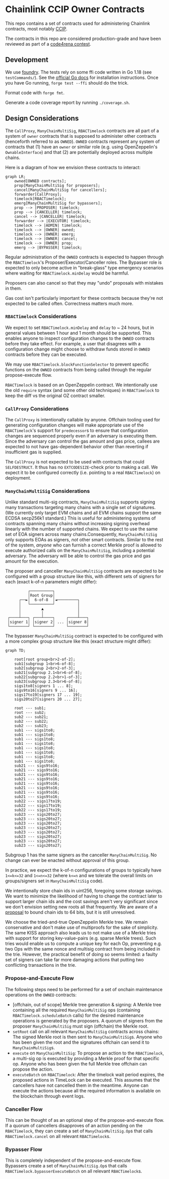 # Chainlink CCIP Owner Contracts

This repo contains a set of contracts used for administering Chainlink contracts,
most notably [CCIP](https://chain.link/cross-chain).

The contracts in this repo are considered production-grade and have been
reviewed as part of a [code4rena contest](https://code4rena.com/contests/2023-07-chainlink-cross-chain-contract-administration-multi-signature-contract-timelock-and-call-proxies#top).

## Development

We use [foundry](https://book.getfoundry.sh/). The tests rely on some ffi code written in Go 1.18 (see `testCommands/`).
See the [official Go docs](https://go.dev/doc/install) for installation instructions.
Once you have Go running, `forge test --ffi` should do the trick.

Format code with `forge fmt`.

Generate a code coverage report by running `./coverage.sh`.

## Design Considerations

The `CallProxy`, `ManyChainMultiSig`, `RBACTimelock` contracts are all part of a system of `owner` contracts that is supposed to administer other contracts (henceforth referred to as `OWNED`). `OWNED` contracts represent any system of contracts that (1) have an `owner` or similar role (e.g. using OpenZeppelin's `OwnableInterface`) and that (2) are potentially deployed across multiple chains.


Here is a diagram of how we envision these contracts to interact:

```mermaid
graph LR;
    owned[OWNED contracts];
    prop[ManyChainMultiSig for proposers];
    cancel[ManyChainMultiSig for cancellers];
    forwarder[CallProxy];
    timelock[RBACTimelock];
    emerg[ManyChainMultiSig for bypassers];
    prop --> |PROPOSER| timelock;
    prop --> |CANCELLER| timelock;
    cancel --> |CANCELLER| timelock;
    forwarder --> |EXECUTOR| timelock;
    timelock --> |ADMIN| timelock;
    timelock --> |OWNER| owned;
    timelock --> |OWNER| emerg;
    timelock --> |OWNER| cancel;
    timelock --> |OWNER| prop;
    emerg --> |BYPASSER| timelock;
```

Regular administration of the `OWNED` contracts is expected to happen through
the `RBACTimelock`'s Proposer/Executor/Canceller roles. The Bypasser role is
expected to only become active in "break-glass" type emergency scenarios where
waiting for `RBACTimelock.minDelay` would be harmful.

Proposers can also cancel so that they may "undo" proposals with mistakes in them.

Gas cost isn't particularly important for these contracts because they're not expected to
be called often. Correctness matters much more.

### `RBACTimelock` Considerations

We expect to set `RBACTimelock.minDelay` and `delay` to ~ 24 hours, but in general values
between 1 hour and 1 month should be supported.
This enables anyone to inspect configuration changes to the `OWNED` contracts before
they take effect. For example, a user that disagrees with a configuration change might choose
to withdraw funds stored in `OWNED` contracts before they can be executed. 

We may use `RBACTimelock.blockFunctionSelector` to prevent specific functions on the
`OWNED` contracts from being called through the regular propose-execute flow.

`RBACTimelock` is based on an OpenZeppelin contract. We intentionally use the
old `require` syntax (and some other old techniques) in `RBACTimelock` to keep
the diff vs the original OZ contract smaller.

### `CallProxy` Considerations

The `CallProxy` is intentionally callable by anyone. Offchain tooling used for
generating configuration changes will make appropriate use of the `RBACTimelock`'s
support for `predecessor`s to ensure that configuration changes are sequenced properly
even if an adversary is executing them. Since the adversary can control the gas amount
and gas price, callees are expected to not have gas-dependent behavior other than
reverting if insufficient gas is supplied.

The `CallProxy` is not expected to be used with contracts that could `SELFDESTRUCT`. It thus has no
`EXTCODESIZE`-check prior to making a call. We expect it to be configured correctly (i.e. pointing to a real `RBACTimelock`) on deployment.

### `ManyChainMultiSig` Considerations

Unlike standard multi-sig contracts, `ManyChainMultiSig` supports signing many transactions
targeting many chains with a single set of signatures. (We currently only target EVM chains
and all EVM chains support the same ECDSA secp256k1 standard.) This is useful for administering
systems of contracts spanning many chains without increasing signing overhead linearly with the
number of supported chains. We expect to use the same set of EOA signers across many chains.Consequently, `ManyChainMultiSig` only supports EOAs as signers, *not* other smart contracts.
Similar to the rest of the system, *anyone* who can furnish a correct Merkle proof is allowed to execute authorized calls on the `ManyChainMultiSig`, including a potential adversary. The
adversary will be able to control the gas price and gas amount for the execution.

The proposer and canceller `ManyChainMultiSig` contracts are expected to be
configured with a group structure like this, with different sets of signers for each
(exact k-of-n parameters might differ):

```
          ┌──────────┐
          │Root Group│
      ┌──►│  6-of-8  │◄─────────┐
      │   └──────────┘          │
      │         ▲               │
      │         │               │
 ┌────┴───┐ ┌───┴────┐     ┌────┴───┐
 │signer 1│ │signer 2│ ... │signer 8│
 └────────┘ └────────┘     └────────┘
```

The bypasser `ManyChainMultiSig` contract is expected to be configured with a
more complex group structure like this (exact structure might differ):

```mermaid
graph TD;

    root[root group<br>2-of-2];
    sub1[subgroup 1<br>6-of-8];
    sub2[subgroup 2<br>2-of-3];
    sub21[subgroup 2.1<br>6-of-8];
    sub22[subgroup 2.2<br>1-of-3];
    sub23[subgroup 2.3<br>6-of-8];
    sigs1to8[signers 1 ... 8];
    sigs9to16[signers 9 ... 16];
    sigs17to19[signers 17 ... 19];
    sigs20to27[signers 20 ... 27];

    root --- sub1;
    root --- sub2;
    sub2 --- sub21;
    sub2 --- sub22;
    sub2 --- sub23;
    sub1 --- sigs1to8;
    sub1 --- sigs1to8;
    sub1 --- sigs1to8;
    sub1 --- sigs1to8;
    sub1 --- sigs1to8;
    sub1 --- sigs1to8;
    sub1 --- sigs1to8;
    sub1 --- sigs1to8;
    sub21 --- sigs9to16;
    sub21 --- sigs9to16;
    sub21 --- sigs9to16;
    sub21 --- sigs9to16;
    sub21 --- sigs9to16;
    sub21 --- sigs9to16;
    sub21 --- sigs9to16;
    sub21 --- sigs9to16;
    sub22 --- sigs17to19;
    sub22 --- sigs17to19;
    sub22 --- sigs17to19;
    sub23 --- sigs20to27;
    sub23 --- sigs20to27;
    sub23 --- sigs20to27;
    sub23 --- sigs20to27;
    sub23 --- sigs20to27;
    sub23 --- sigs20to27;
    sub23 --- sigs20to27;
    sub23 --- sigs20to27;
```

Subgroup 1 has the same signers as the canceller `ManyChainMultiSig`. No change can ever be enacted
without approval of this group.

In practice, we expect the k-of-n configurations of groups to typically have `1<=k<=32` and 
`1<=n<=32` (where `k<=n` and we tolerate the overall limits on groups/signers set in 
`ManyChainMultiSig` code).

We intentionally store chain ids in uint256, foregoing some storage savings. We want to minimize the
likelihood of having to change the contract later to support larger chain ids and the cost savings
aren't very significant since we don't envision setting new roots all that frequently.
We are aware of a [proposal](https://ethereum-magicians.org/t/eip-2294-explicit-bound-to-chain-id/11090)
to bound chain ids to 64 bits, but it is still unresolved.

We choose the tried-and-true OpenZeppelin Merkle tree. We remain conservative and don't make use of 
multiproofs for the sake of simplicity. The same KISS approach also leads us to not make use of a 
Merkle tries with support for storing key-value-pairs (e.g. sparse Merkle trees). Such tries would 
enable us to compute a unique key for each Op, preventing e.g. two Ops with the same nonce and 
multisig contract from being included in the trie. However, the practical benefit of doing so seems 
limited: a faulty set of signers can take far more damaging actions that putting two conflicting 
transactions in the trie.

### Propose-and-Execute Flow

The following steps need to be performed for a set of onchain maintenance operations on the `OWNED` contracts:
- [offchain, out of scope] Merkle tree generation & signing: A Merkle tree containing all the required `ManyChainMultiSig` ops (containing `RBACTimelock.scheduleBatch` calls) for the desired maintenance operations is generated by the proposers. A quorum of signers from the proposer `ManyChainMultiSig` must sign (offchain) the Merkle root.
- `setRoot` call on all relevant `ManyChainMultiSig` contracts across chains: The signed Merkle root is then sent to `ManyChainMultiSig`s. Anyone who has been given the root and the signatures offchain can send it to `ManyChainMultiSig`s.
- `execute` on `ManyChainMultiSig`: To propose an action to the `RBACTimelock`, a multi-sig op is executed by providing a Merkle proof for that specific op. Anyone who has been given the full Merkle tree offchain can propose the action.
- `executeBatch` on `RBACTimelock`: After the timelock wait period expires, the proposed actions in TimeLock can be executed. This assumes that the cancellers have not cancelled them in the meantime. Anyone can execute the actions because all the required information is available on the blockchain through event logs.

### Canceller Flow

This can be thought of as an optional step of the propose-and-execute flow. If a quorum of cancellers disapproves of an action pending on the
`RBACTimelock`, they can create a set of `ManyChainMultiSig.Op`s that calls `RBACTimelock.cancel` on
all relevant `RBACTimelock`s.

### Bypasser Flow

This is completely independent of the propose-and-execute flow.
Bypassers create a set of `ManyChainMultiSig.Op`s that calls `RBACTimelock.bypasserExecuteBatch` on
all relevant `RBACTimelock`s.

